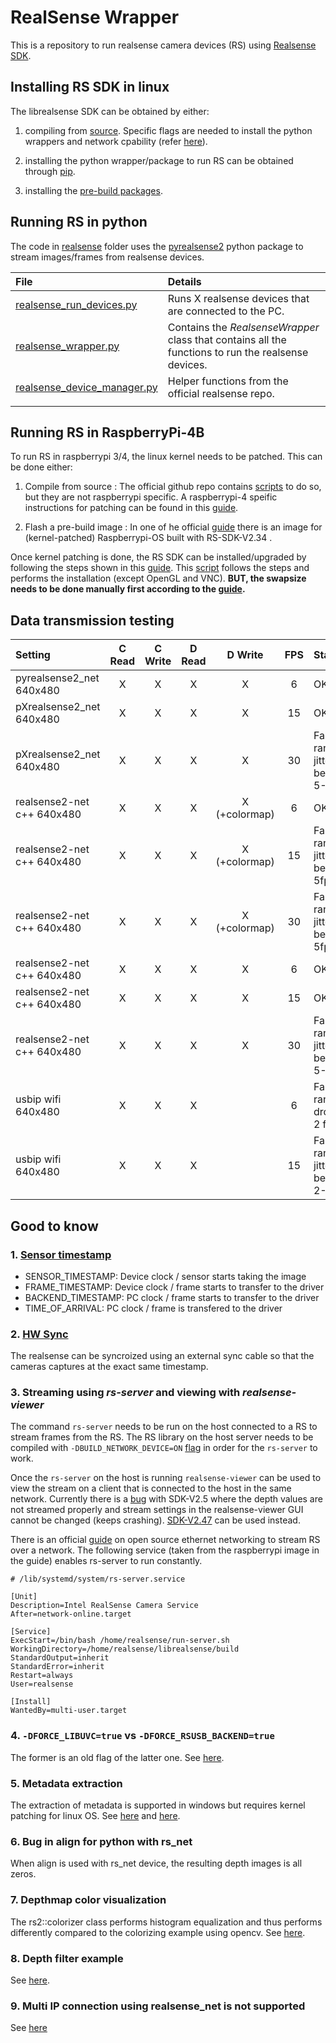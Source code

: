 # RealSense Wrapper

This is a repository to run realsense camera devices (RS) using [Realsense SDK](https://github.com/IntelRealSense/librealsense).

## Installing RS SDK in linux

The librealsense SDK can be obtained by either:
1. compiling from [source](https://github.com/IntelRealSense/librealsense/blob/master/doc/installation.md). Specific flags are needed to install the python wrappers and network cpability (refer [here](docker/realsense/dockerfiles/Dockerfile.Ubuntu20)).

2. installing the python wrapper/package to run RS can be obtained through [pip](https://pypi.org/project/pyrealsense/).

3. installing the [pre-build packages](https://github.com/IntelRealSense/librealsense/blob/master/doc/distribution_linux.md).

## Running RS in python

The code in [realsense](realsense) folder uses the [pyrealsense2](https://pypi.org/project/pyrealsense/) python package to stream images/frames from realsense devices.

| File                                                             | Details                                                                                             |
| :--------------------------------------------------------------- | :-------------------------------------------------------------------------------------------------- |
| [realsense_run_devices.py](rs_py/realsense_run_devices.py)       | Runs X realsense devices that are connected to the PC.                                              |
| [realsense_wrapper.py](rs_py/realsense_wrapper.py)               | Contains the _RealsenseWrapper_ class that contains all the functions to run the realsense devices. |
| [realsense_device_manager.py](rs_py/realsense_device_manager.py) | Helper functions from the official realsense repo.                                                  |
|                                                                  |                                                                                                     |

## Running RS in RaspberryPi-4B

To run RS in raspberrypi 3/4, the linux kernel needs to be patched. This can be done either:

1. Compile from source : The official github repo contains [scripts](https://github.com/IntelRealSense/librealsense/tree/master/scripts) to do so, but they are not raspberrypi specific. A raspberrypi-4 speific instructions for patching can be found in this [guide](https://github.com/NobuoTsukamoto/realsense_examples/blob/master/doc/installation_raspberry_pi_64.md).

2. Flash a pre-build image : In one of he official [guide](https://dev.intelrealsense.com/docs/open-source-ethernet-networking-for-intel-realsense-depth-cameras) there is an image for (kernel-patched) Raspberrypi-OS built with RS-SDK-V2.34 . 

Once kernel patching is done, the RS SDK can be installed/upgraded by following the steps shown in this [guide](https://github.com/datasith/Ai_Demos_RPi/wiki/Raspberry-Pi-4-and-Intel-RealSense-D435). This [script](scripts/install_realsense_pi4.sh) follows the steps and performs the installation (except OpenGL and VNC). **BUT, the swapsize needs to be done manually first according to the [guide](https://github.com/datasith/Ai_Demos_RPi/wiki/Raspberry-Pi-4-and-Intel-RealSense-D435).**

## Data transmission testing

| Setting                    | C Read | C Write | D Read |    D Write    |  FPS  | Status                                 |
| :------------------------- | :----: | :-----: | :----: | :-----------: | :---: | :------------------------------------- |
| pyrealsense2_net 640x480   |   X    |    X    |   X    |       X       |   6   | OK                                     |
| pXrealsense2_net 640x480   |   X    |    X    |   X    |       X       |  15   | OK                                     |
| pXrealsense2_net 640x480   |   X    |    X    |   X    |       X       |  30   | Fail, randomly jitters between 5-15fps |
| realsense2-net c++ 640x480 |   X    |    X    |   X    | X (+colormap) |   6   | OK                                     |
| realsense2-net c++ 640x480 |   X    |    X    |   X    | X (+colormap) |  15   | Fail, randomly jitters between 5fps    |
| realsense2-net c++ 640x480 |   X    |    X    |   X    | X (+colormap) |  30   | Fail, randomly jitters between 5fps    |
| realsense2-net c++ 640x480 |   X    |    X    |   X    |       X       |   6   | OK                                     |
| realsense2-net c++ 640x480 |   X    |    X    |   X    |       X       |  15   | OK                                     |
| realsense2-net c++ 640x480 |   X    |    X    |   X    |       X       |  30   | Fail, randomly jitters between 5-15fps |
| usbip wifi 640x480         |   X    |    X    |   X    |               |   6   | Fail, randomly drops 1-2 frames        |
| usbip wifi 640x480         |   X    |    X    |   X    |               |  15   | Fail, randomly jitters between 2-6fps  |

## Good to know

### 1. [Sensor timestamp](https://github.com/IntelRealSense/librealsense/issues/2188)
- SENSOR_TIMESTAMP: Device clock / sensor starts taking the image
- FRAME_TIMESTAMP: Device clock / frame starts to transfer to the driver
- BACKEND_TIMESTAMP: PC clock / frame starts to transfer to the driver
- TIME_OF_ARRIVAL: PC clock / frame is transfered to the driver

### 2. [HW Sync](https://dev.intelrealsense.com/docs/external-synchronization-of-intel-realsense-depth-cameras)
The realsense can be syncroized using an external sync cable so that the cameras captures at the exact same timestamp.

### 3. Streaming using *rs-server* and viewing with *realsense-viewer*
The command `rs-server` needs to be run on the host connected to a RS to stream frames from the RS. The RS library on the host server needs to be compiled with `-DBUILD_NETWORK_DEVICE=ON` [flag](https://github.com/IntelRealSense/librealsense/issues/7123) in order for the `rs-server` to work.

Once the `rs-server` on the host is running `realsense-viewer` can be used to view the stream on a client that is connected to the host in the same network. Currently there is a [bug](https://github.com/IntelRealSense/librealsense/issues/9971) with SDK-V2.5 where the depth values are not streamed properly and stream settings in the realsense-viewer GUI cannot be changed (keeps crashing). [SDK-V2.47](https://github.com/IntelRealSense/librealsense/releases/tag/v2.47.0https://github.com/IntelRealSense/librealsense/releases/tag/v2.47.0) can be used instead.

There is an official [guide](https://dev.intelrealsense.com/docs/open-source-ethernet-networking-for-intel-realsense-depth-cameras) on open source ethernet networking to stream RS over a network. The following service (taken from the raspberrypi image in the guide) enables rs-server to run constantly.

```
# /lib/systemd/system/rs-server.service

[Unit]
Description=Intel RealSense Camera Service
After=network-online.target

[Service]
ExecStart=/bin/bash /home/realsense/run-server.sh
WorkingDirectory=/home/realsense/librealsense/build
StandardOutput=inherit
StandardError=inherit
Restart=always
User=realsense

[Install]
WantedBy=multi-user.target
```

### 4. `-DFORCE_LIBUVC=true` vs `-DFORCE_RSUSB_BACKEND=true`
The former is an old flag of the latter one. See [here](https://github.com/IntelRealSense/librealsense/issues/7144).

### 5. Metadata extraction
The extraction of metadata is supported in windows but requires kernel patching for linux OS. See [here](https://github.com/IntelRealSense/librealsense/blob/master/doc/frame_metadata.md#os-support) and [here](https://github.com/IntelRealSense/librealsense/issues/7039).

### 6. Bug in align for python with rs_net
When align is used with rs_net device, the resulting depth images is all zeros.

### 7. Depthmap color visualization
The rs2::colorizer class performs histogram equalization and thus performs differently compared to the colorizing example using opencv. See [here](https://github.com/IntelRealSense/librealsense/issues/1310).

### 8. Depth filter example
See [here](https://github.com/IntelRealSense/librealsense/blob/jupyter/notebooks/depth_filters.ipynb). 

### 9. Multi IP connection using realsense_net is not supported
See [here](https://github.com/IntelRealSense/librealsense/issues/6376)
